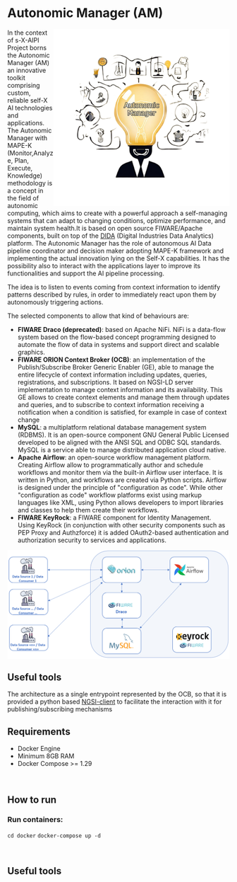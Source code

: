 <h1>Autonomic Manager (AM)</h1>
<img align="right" src="doc/imgs/AM.png" width="400" alt="AM logo">

In the context of s-X-AIPI Project borns the Autonomic Manager (AM) an innovative toolkit comprising custom, reliable self-X AI technologies and applications. The Autonomic Manager with MAPE-K (Monitor,Analyze, Plan, Execute, Knowledge) methodology is a concept in the field of autonomic computing, which aims to create with a powerful approach a self-managing systems that can adapt to changing conditions, optimize performance, and maintain system health.It is based on open source FIWARE/Apache components, built on top of the <a href="https://github.com/Engineering-Research-and-Development/dida">DIDA</a> (Digital Industries Data Analytics) platform.
The Autonomic Manager has the role of autonomous AI Data pipeline coordinator and decision maker adopting MAPE-K framework and implementing the actual innovation lying on the Self-X capabilities. It has the possibility also to interact with the applications layer to improve its functionalities and support the AI pipeline processing.

The idea is to listen to events coming from context information to identify patterns described by rules, in order to immediately react upon them by autonomously triggering actions.

The selected components to allow that kind of behaviours are:
- <b>FIWARE Draco (deprecated)</b>: based on Apache NiFi. NiFi is a data-flow system based on the flow-based concept programming designed to automate the flow of data in systems and support direct and scalable graphics.
- <b>FIWARE ORION Context Broker (OCB)</b>: an implementation of the Publish/Subscribe Broker Generic Enabler (GE), able to manage the entire lifecycle of context information including updates, queries, registrations, and subscriptions. It based on NGSI-LD server implementation to manage context information and its availability. This GE allows to create context elements and manage them through updates and queries, and to subscribe to context information receiving a notification when a condition is satisfied, for example in case of context change
- <b>MySQL</b>: a multiplatform relational database management system (RDBMS). It is an open-source component GNU General Public Licensed developed to be aligned with the ANSI SQL and ODBC SQL standards. MySQL is a service able to manage distributed application cloud native.
- <b>Apache Airflow</b>: an open-source workflow management platform. Creating Airflow allow to programmatically author and schedule workflows and monitor them via the built-in Airflow user interface. It is written in Python, and workflows are created via Python scripts. Airflow is designed under the principle of "configuration as code". While other "configuration as code" workflow platforms exist using markup languages like XML, using Python allows developers to import libraries and classes to help them create their workflows.
- <b>FIWARE KeyRock</b>: a FIWARE component for Identity Management. Using KeyRock (in conjunction with other security components such as PEP Proxy and Authzforce) it is added OAuth2-based authentication and authorization security to services and applications.

<img align="center" src="doc/imgs/Architecture.png" alt="AM logo">
<br>

<h2>Useful tools</h2>
The architecture as a single entrypoint represented by the OCB, so that it is provided a python based <a href="/NGSI-client">NGSI-client</a> to facilitate the interaction with it for publishing/subscribing mechanisms
<br>

<h2>Requirements</h2>
<ul>
    <li>Docker Engine</li>
    <li>Minimum 8GB RAM</li>
    <li>Docker Compose >= 1.29</li>
</ul>

<br>

<h2>How to run</h2>
<h3>Run containers:</h3>

<code>cd docker</code>
<code>docker-compose up -d</code>

<br>

<h2>Useful tools</h2>

